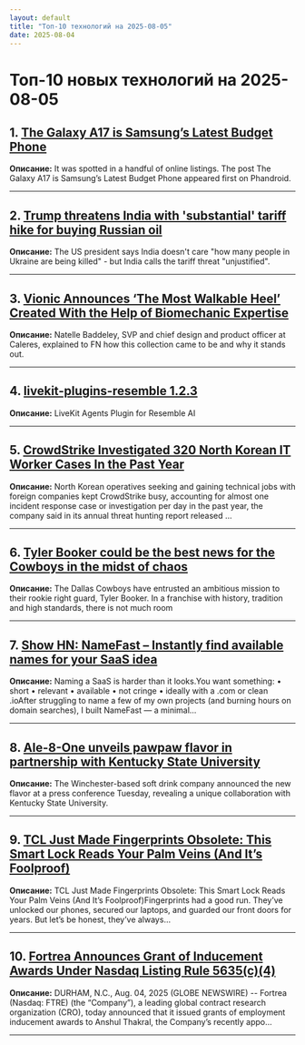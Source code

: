 ```yaml
---
layout: default
title: "Топ-10 технологий на 2025-08-05"
date: 2025-08-04
---
```


# Топ-10 новых технологий на 2025-08-05

## 1. [The Galaxy A17 is Samsung’s Latest Budget Phone](https://phandroid.com/2025/08/04/the-galaxy-a17-is-samsungs-latest-budget-phone/)

**Описание:** It was spotted in a handful of online listings.
The post The Galaxy A17 is Samsung’s Latest Budget Phone appeared first on Phandroid.

---

## 2. [Trump threatens India with 'substantial' tariff hike for buying Russian oil](https://www.bbc.com/news/articles/cly647wx9l3o)

**Описание:** The US president says India doesn't care "how many people in Ukraine are being killed" - but India calls the tariff threat "unjustified".

---

## 3. [Vionic Announces ‘The Most Walkable Heel’ Created With the Help of Biomechanic Expertise](http://wwd.com/footwear-news/shoe-features/vionic-caleres-walkable-heels-1238027222/)

**Описание:** Natelle Baddeley, SVP and chief design and product officer at Caleres, explained to FN how this collection came to be and why it stands out.

---

## 4. [livekit-plugins-resemble 1.2.3](https://pypi.org/project/livekit-plugins-resemble/1.2.3/)

**Описание:** LiveKit Agents Plugin for Resemble AI

---

## 5. [CrowdStrike Investigated 320 North Korean IT Worker Cases In the Past Year](https://slashdot.org/submission/17338530/crowdstrike-investigated-320-north-korean-it-worker-cases-in-the-past-year)

**Описание:** North Korean operatives seeking and gaining technical jobs with foreign companies kept CrowdStrike busy, accounting for almost one incident response case or investigation per day in the past year, the company said in its annual threat hunting report released …

---

## 6. [Tyler Booker could be the best news for the Cowboys in the midst of chaos](https://www.marca.com/en/nfl/dallas-cowboys/2025/08/04/6891174922601db6518b45d3.html)

**Описание:** The Dallas Cowboys have entrusted an ambitious mission to their rookie right guard, Tyler Booker. In a franchise with history, tradition and high standards, there is not much room

---

## 7. [Show HN: NameFast – Instantly find available names for your SaaS idea](https://news.ycombinator.com/item?id=44791002)

**Описание:** Naming a SaaS is harder than it looks.You want something:
 • short
 • relevant
 • available
 • not cringe
 • ideally with a .com or clean .ioAfter struggling to name a few of my own projects (and burning hours on domain searches), I built NameFast — a minimal…

---

## 8. [Ale-8-One unveils pawpaw flavor in partnership with Kentucky State University](https://www.wdrb.com/news/business/ale-8-one-unveils-pawpaw-flavor-in-partnership-with-kentucky-state-university/article_f3897113-39f4-48df-84aa-ea267ced9183.html)

**Описание:** The Winchester-based soft drink company announced the new flavor at a press conference Tuesday, revealing a unique collaboration with Kentucky State University.

---

## 9. [TCL Just Made Fingerprints Obsolete: This Smart Lock Reads Your Palm Veins (And It’s Foolproof)](https://www.yankodesign.com/2025/08/04/tcl-just-made-fingerprints-obsolete-this-smart-lock-reads-your-palm-veins-and-its-foolproof/)

**Описание:** TCL Just Made Fingerprints Obsolete: This Smart Lock Reads Your Palm Veins (And It’s Foolproof)Fingerprints had a good run. They’ve unlocked our phones, secured our laptops, and guarded our front doors for years. But let’s be honest, they’ve always...

---

## 10. [Fortrea Announces Grant of Inducement Awards Under Nasdaq Listing Rule 5635(c)(4)](https://www.globenewswire.com/news-release/2025/08/04/3126931/0/en/Fortrea-Announces-Grant-of-Inducement-Awards-Under-Nasdaq-Listing-Rule-5635-c-4.html)

**Описание:** DURHAM, N.C., Aug. 04, 2025 (GLOBE NEWSWIRE) -- Fortrea (Nasdaq: FTRE) (the “Company”), a leading global contract research organization (CRO), today announced that it issued grants of employment inducement awards to Anshul Thakral, the Company’s recently appo…

---

